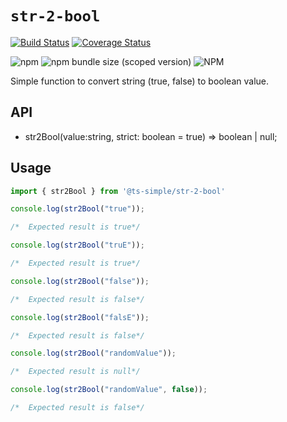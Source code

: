 # `str-2-bool`

<!-- START SHIELD -->
[![Build Status](https://travis-ci.org/silvelo/ts-simple.svg?branch=@ts-simple/str-2-bool@1.0.0)](https://travis-ci.org/silvelo/ts-simple?branch=@ts-simple/str-2-bool@1.0.0)
[![Coverage Status](https://coveralls.io/repos/github/silvelo/ts-simple/badge.svg?branch=@ts-simple/str-2-bool@1.0.0)](https://coveralls.io/github/silvelo/ts-simple?branch=@ts-simple/str-2-bool@1.0.0)
<!-- END SHIELD -->
![npm](https://img.shields.io/npm/dm/%40ts-simple%2Fstr-2-bool.svg)
![npm bundle size (scoped version)](https://img.shields.io/bundlephobia/min/@ts-simple/str-2-bool.svg)
![NPM](https://img.shields.io/npm/l/@ts-simple/str-2-bool.svg)



Simple function to convert string (true, false) to boolean value.


## API

* str2Bool(value:string, strict: boolean = true) => boolean | null;


## Usage

```ts
import { str2Bool } from '@ts-simple/str-2-bool'

console.log(str2Bool("true"));

/*  Expected result is true*/

console.log(str2Bool("truE"));

/*  Expected result is true*/

console.log(str2Bool("false"));

/*  Expected result is false*/

console.log(str2Bool("falsE"));

/*  Expected result is false*/

console.log(str2Bool("randomValue"));

/*  Expected result is null*/

console.log(str2Bool("randomValue", false));

/*  Expected result is false*/

```
